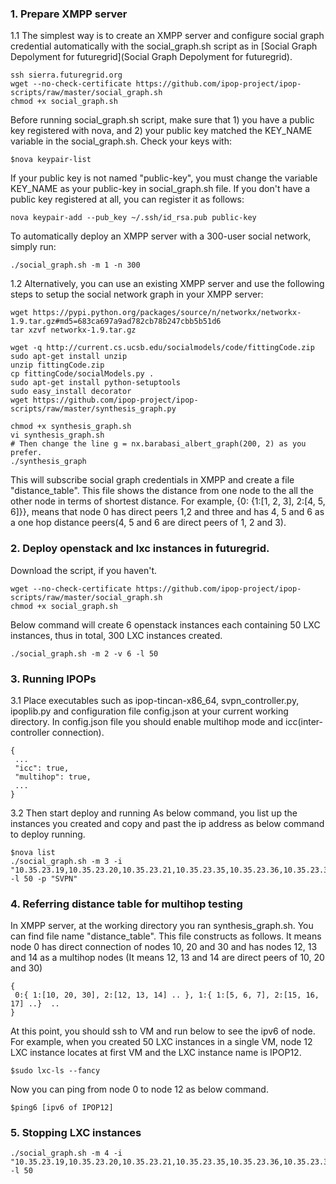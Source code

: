 ### 1. Prepare XMPP server

1.1 The simplest way is to create an XMPP server and configure social graph credential automatically with the social_graph.sh script as in [Social Graph Depolyment for futuregrid](Social Graph Depolyment for futuregrid).
```
ssh sierra.futuregrid.org
wget --no-check-certificate https://github.com/ipop-project/ipop-scripts/raw/master/social_graph.sh
chmod +x social_graph.sh
```

  Before running social_graph.sh script, make sure that 1) you have a public key registered with nova, and 2) your public key matched the KEY_NAME variable in the social_graph.sh. Check your keys with:

```
$nova keypair-list
```

  If your public key is not named "public-key", you must change the variable KEY_NAME as your public-key in social_graph.sh file. If you don't have a public key registered at all, you can register it as follows:

```
nova keypair-add --pub_key ~/.ssh/id_rsa.pub public-key
```
  
To automatically deploy an XMPP server with a 300-user social network, simply run:
```
./social_graph.sh -m 1 -n 300
```

 1.2 Alternatively, you can use an existing XMPP server and use the following steps to setup the social network graph in your XMPP server:

```
wget https://pypi.python.org/packages/source/n/networkx/networkx-1.9.tar.gz#md5=683ca697a9ad782cb78b247cbb5b51d6
tar xzvf networkx-1.9.tar.gz

wget -q http://current.cs.ucsb.edu/socialmodels/code/fittingCode.zip
sudo apt-get install unzip
unzip fittingCode.zip
cp fittingCode/socialModels.py .
sudo apt-get install python-setuptools
sudo easy_install decorator
wget https://github.com/ipop-project/ipop-scripts/raw/master/synthesis_graph.py

chmod +x synthesis_graph.sh 
vi synthesis_graph.sh 
# Then change the line g = nx.barabasi_albert_graph(200, 2) as you prefer. 
./synthesis_graph
```

This will subscribe social graph credentials in XMPP and create a file "distance_table". This file shows the distance from one node to the all the other node in terms of shortest distance. For example, {0: {1:[1, 2, 3], 2:[4, 5, 6]}}, means that node 0 has direct peers 1,2 and three and has 4, 5 and 6 as a one hop distance peers(4, 5 and 6 are direct peers of 1, 2 and 3). 

### 2. Deploy openstack and lxc instances in futuregrid. 

Download the script, if you haven't.

```
wget --no-check-certificate https://github.com/ipop-project/ipop-scripts/raw/master/social_graph.sh
chmod +x social_graph.sh
```

Below command will create 6 openstack instances each containing 50 LXC instances, thus in total, 300 LXC instances created. 
```
./social_graph.sh -m 2 -v 6 -l 50
```

### 3. Running IPOPs

3.1 Place executables such as ipop-tincan-x86_64, svpn_controller.py, ipoplib.py and configuration file config.json at your current working directory. In config.json file you should enable multihop mode and icc(inter-controller connection).


```
{
 ...
 "icc": true,
 "multihop": true,
 ...
}
```

3.2 Then start deploy and running
As below command, you list up the instances you created and copy and past the ip address as below command to deploy running. 
```
$nova list
./social_graph.sh -m 3 -i "10.35.23.19,10.35.23.20,10.35.23.21,10.35.23.35,10.35.23.36,10.35.23.37" -l 50 -p "SVPN"
```
### 4. Referring distance table for multihop testing
In XMPP server, at the working directory you ran synthesis_graph.sh. You can find file name "distance_table". This file constructs as follows. It means node 0 has direct connection of nodes 10, 20 and 30 and has nodes 12, 13 and 14 as a multihop nodes (It means 12, 13 and 14 are direct peers of 10, 20 and 30)

```
{
 0:{ 1:[10, 20, 30], 2:[12, 13, 14] .. }, 1:{ 1:[5, 6, 7], 2:[15, 16, 17] ..}  ..
}
```

At this point, you should ssh to VM and run below to see the ipv6 of node. For example, when you created 50 LXC instances in a single VM, node 12 LXC instance locates at first VM and the LXC instance name is IPOP12. 
```
$sudo lxc-ls --fancy 
```

Now you can ping from node 0 to node 12 as below command.
```
$ping6 [ipv6 of IPOP12]
```


### 5. Stopping LXC instances 
```
./social_graph.sh -m 4 -i "10.35.23.19,10.35.23.20,10.35.23.21,10.35.23.35,10.35.23.36,10.35.23.37" -l 50
```


